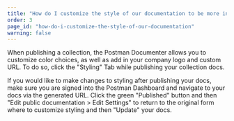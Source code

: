 ```yaml
---
title: "How do I customize the style of our documentation to be more in line with our brand?"
order: 3
page_id: "how-do-i-customize-the-style-of-our-documentation"
warning: false
---
```

When publishing a collection, the Postman Documenter allows you to customize color choices, as well as add in your company logo and custom URL. To do so, click the "Styling" Tab while publishing your collection docs.

If you would like to make changes to styling after publishing your docs, make sure you are signed into the Postman Dashboard and navigate to your docs via the generated URL. Click the green "Published" button and then "Edit public documentation > Edit Settings" to return to the original form where to customize styling and then "Update" your docs.
